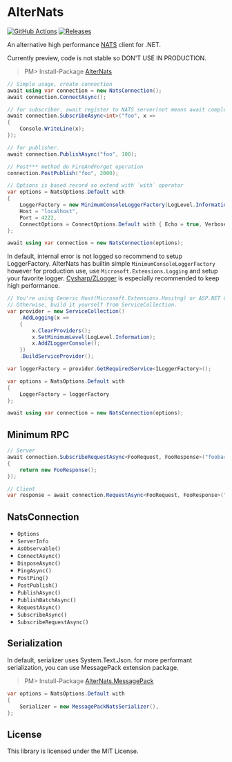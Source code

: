 # AlterNats
[![GitHub Actions](https://github.com/Cysharp/AlterNats/workflows/Build-Debug/badge.svg)](https://github.com/Cysharp/AlterNats/actions) [![Releases](https://img.shields.io/github/release/Cysharp/AlterNats.svg)](https://github.com/Cysharp/AlterNats/releases)

An alternative high performance [NATS](https://nats.io/) client for .NET.

Currently preview, code is not stable so DON'T USE IN PRODUCTION.

> PM> Install-Package [AlterNats](https://www.nuget.org/packages/AlterNats)

```csharp
// Simple usage, create connection
await using var connection = new NatsConnection();
await connection.ConnectAsync();

// for subscriber. await register to NATS server(not means await complete)
await connection.SubscribeAsync<int>("foo", x =>
{
    Console.WriteLine(x);
});

// for publisher.
await connection.PublishAsync("foo", 100);

// Post*** method do FireAndForget operation
connection.PostPublish("foo", 2000);
```

```csharp
// Options is based record so extend with `with` operator
var options = NatsOptions.Default with
{
    LoggerFactory = new MinimumConsoleLoggerFactory(LogLevel.Information),
    Host = "localhost",
    Port = 4222,
    ConnectOptions = ConnectOptions.Default with { Echo = true, Verbose = false }
};

await using var connection = new NatsConnection(options);
```

In default, internal error is not logged so recommend to setup LoggerFactory. AlterNats has builtin simple `MinimumConsoleLoggerFactory` however for production use, use `Microsoft.Extensions.Logging` and setup your favorite logger. [Cysharp/ZLogger](https://github.com/Cysharp/ZLogger/) is especially recommended to keep high performance.

```csharp
// You're using Generic Host(Microsoft.Extensions.Hositng) or ASP.NET Core, you can get ILoggerFactory from the built-in pipeline.
// Otherwise, build it yourself from ServiceCollection.
var provider = new ServiceCollection()
    .AddLogging(x =>
    {
        x.ClearProviders();
        x.SetMinimumLevel(LogLevel.Information);
        x.AddZLoggerConsole();
    })
    .BuildServiceProvider();

var loggerFactory = provider.GetRequiredService<ILoggerFactory>();

var options = NatsOptions.Default with
{
    LoggerFactory = loggerFactory
};

await using var connection = new NatsConnection(options);
```

Minimum RPC
---
```csharp
// Server
await connection.SubscribeRequestAsync<FooRequest, FooResponse>("foobar.key", req =>
{
    return new FooResponse();
});

// Client
var response = await connection.RequestAsync<FooRequest, FooResponse>("foobar.key", new FooRequest());
```

NatsConnection
---

* `Options`
* `ServerInfo`
* `AsObservable()`
* `ConnectAsync()`
* `DisposeAsync()`
* `PingAsync()`
* `PostPing()`
* `PostPublish()`
* `PublishAsync()`
* `PublishBatchAsync()`
* `RequestAsync()`
* `SubscribeAsync()`
* `SubscribeRequestAsync()`

Serialization
---
In default, serializer uses System.Text.Json. for more performant serialization, you can use MessagePack extension package.

> PM> Install-Package [AlterNats.MessagePack](https://www.nuget.org/packages/AlterNats.MessagePack)

```csharp
var options = NatsOptions.Default with
{
    Serializer = new MessagePackNatsSerializer(),
};
```

License
---
This library is licensed under the MIT License.
